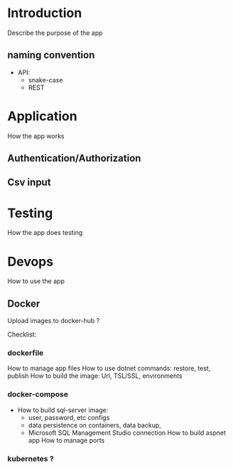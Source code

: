 # Introduction
Describe the purpose of the app

## naming convention

- API:
	- snake-case
	- REST

# Application
How the app works

## Authentication/Authorization

## Csv input

## 

# Testing
How the app does testing

# Devops
How to use the app

## Docker
Upload images to docker-hub ?

Checklist:
### dockerfile
How to manage app files
How to use dotnet commands: restore, test, publish
How to build the image: Url, TSL/SSL, environments

### docker-compose
- How to build sql-server image: 
	- user, password, etc configs 
	- data persistence on containers, data backup,
	- Microsoft SQL Management Studio connection
How to build aspnet app
How to manage ports

### kubernetes ?